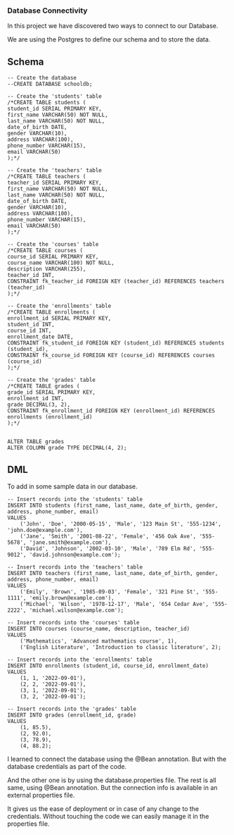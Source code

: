 ### Database Connectivity

In this project we have discovered two ways to connect to our 
Database. 

We are using the Postgres to define our schema and to store the data.
   ## Schema

    -- Create the database
    --CREATE DATABASE schooldb;

    -- Create the 'students' table
    /*CREATE TABLE students (
    student_id SERIAL PRIMARY KEY,
    first_name VARCHAR(50) NOT NULL,
    last_name VARCHAR(50) NOT NULL,
    date_of_birth DATE,
    gender VARCHAR(10),
    address VARCHAR(100),
    phone_number VARCHAR(15),
    email VARCHAR(50)
    );*/

    -- Create the 'teachers' table
    /*CREATE TABLE teachers (
    teacher_id SERIAL PRIMARY KEY,
    first_name VARCHAR(50) NOT NULL,
    last_name VARCHAR(50) NOT NULL,
    date_of_birth DATE,
    gender VARCHAR(10),
    address VARCHAR(100),
    phone_number VARCHAR(15),
    email VARCHAR(50)
    );*/

    -- Create the 'courses' table
    /*CREATE TABLE courses (
    course_id SERIAL PRIMARY KEY,
    course_name VARCHAR(100) NOT NULL,
    description VARCHAR(255),
    teacher_id INT,
    CONSTRAINT fk_teacher_id FOREIGN KEY (teacher_id) REFERENCES teachers (teacher_id)
    );*/

    -- Create the 'enrollments' table
    /*CREATE TABLE enrollments (
    enrollment_id SERIAL PRIMARY KEY,
    student_id INT,
    course_id INT,
    enrollment_date DATE,
    CONSTRAINT fk_student_id FOREIGN KEY (student_id) REFERENCES students (student_id),
    CONSTRAINT fk_course_id FOREIGN KEY (course_id) REFERENCES courses (course_id)
    );*/

    -- Create the 'grades' table
    /*CREATE TABLE grades (
    grade_id SERIAL PRIMARY KEY,
    enrollment_id INT,
    grade DECIMAL(3, 2),
    CONSTRAINT fk_enrollment_id FOREIGN KEY (enrollment_id) REFERENCES enrollments (enrollment_id)
    );*/


    ALTER TABLE grades
    ALTER COLUMN grade TYPE DECIMAL(4, 2);
                                       
## DML

To add in some sample data in our database.

    -- Insert records into the 'students' table
    INSERT INTO students (first_name, last_name, date_of_birth, gender, address, phone_number, email)
    VALUES
        ('John', 'Doe', '2000-05-15', 'Male', '123 Main St', '555-1234', 'john.doe@example.com'),
        ('Jane', 'Smith', '2001-08-22', 'Female', '456 Oak Ave', '555-5678', 'jane.smith@example.com'),
        ('David', 'Johnson', '2002-03-10', 'Male', '789 Elm Rd', '555-9012', 'david.johnson@example.com');

    -- Insert records into the 'teachers' table
    INSERT INTO teachers (first_name, last_name, date_of_birth, gender, address, phone_number, email)
    VALUES
        ('Emily', 'Brown', '1985-09-03', 'Female', '321 Pine St', '555-1111', 'emily.brown@example.com'),
        ('Michael', 'Wilson', '1978-12-17', 'Male', '654 Cedar Ave', '555-2222', 'michael.wilson@example.com');

    -- Insert records into the 'courses' table
    INSERT INTO courses (course_name, description, teacher_id)
    VALUES
        ('Mathematics', 'Advanced mathematics course', 1),
        ('English Literature', 'Introduction to classic literature', 2);

    -- Insert records into the 'enrollments' table
    INSERT INTO enrollments (student_id, course_id, enrollment_date)
    VALUES
        (1, 1, '2022-09-01'),
        (2, 2, '2022-09-01'),
        (3, 1, '2022-09-01'),
        (3, 2, '2022-09-01');

    -- Insert records into the 'grades' table
    INSERT INTO grades (enrollment_id, grade)
    VALUES
        (1, 85.5),
        (2, 92.0),
        (3, 78.9),
        (4, 88.2);
                                  

I learned to connect the database using the @Bean annotation. 
But with the database credentials as part of the code.

And the other one is by using the database.properties file. 
The rest is all same, using @Bean annotation. But the connection
info is available in an external properties file. 

It gives us the ease of deployment or in case of any change to 
the credentials. Without touching the code we can easily manage
it in the properties file.